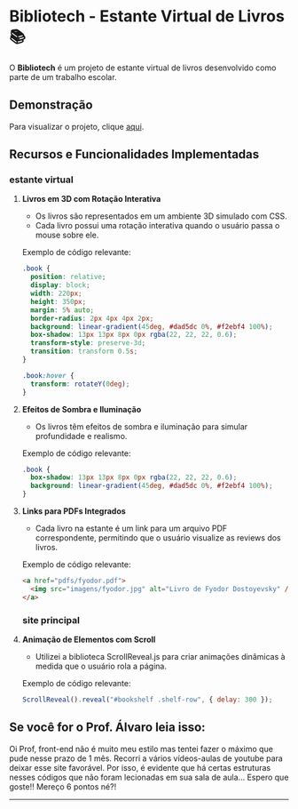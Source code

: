 # Bibliotech - Estante Virtual de Livros 📚

O **Bibliotech** é um projeto de estante virtual de livros desenvolvido como parte de um trabalho escolar.

## Demonstração

Para visualizar o projeto, clique [aqui](https://kaitotsubaki.github.io/bibliotech/).

## Recursos e Funcionalidades Implementadas

### estante virtual

1. **Livros em 3D com Rotação Interativa**
   - Os livros são representados em um ambiente 3D simulado com CSS.
   - Cada livro possui uma rotação interativa quando o usuário passa o mouse sobre ele.

   Exemplo de código relevante:

   ```css
   .book {
     position: relative;
     display: block;
     width: 220px;
     height: 350px;
     margin: 5% auto;
     border-radius: 2px 4px 4px 2px;
     background: linear-gradient(45deg, #dad5dc 0%, #f2ebf4 100%);
     box-shadow: 13px 13px 8px 0px rgba(22, 22, 22, 0.6);
     transform-style: preserve-3d;
     transition: transform 0.5s;
   }

   .book:hover {
     transform: rotateY(0deg);
   }
   ```

2. **Efeitos de Sombra e Iluminação**
   - Os livros têm efeitos de sombra e iluminação para simular profundidade e realismo.

   Exemplo de código relevante:

   ```css
   .book {
     box-shadow: 13px 13px 8px 0px rgba(22, 22, 22, 0.6);
     background: linear-gradient(45deg, #dad5dc 0%, #f2ebf4 100%);
   }
   ```

3. **Links para PDFs Integrados**
   - Cada livro na estante é um link para um arquivo PDF correspondente, permitindo que o usuário visualize as reviews dos livros.

   Exemplo de código relevante:

   ```html
   <a href="pdfs/fyodor.pdf">
     <img src="imagens/fyodor.jpg" alt="Livro de Fyodor Dostoyevsky" />
   </a>
   ```

   ### site principal

4. **Animação de Elementos com Scroll**
   - Utilizei a biblioteca ScrollReveal.js para criar animações dinâmicas à medida que o usuário rola a página.

   Exemplo de código relevante:

   ```javascript
   ScrollReveal().reveal("#bookshelf .shelf-row", { delay: 300 });
   ```


## Se você for o Prof. Álvaro leia isso:

Oi Prof, front-end não é muito meu estilo mas tentei fazer o máximo que pude nesse prazo de 1 mês. Recorri a vários vídeos-aulas de youtube para deixar esse site favorável. Por isso, é evidente que há certas estruturas nesses códigos que não foram lecionadas em sua sala de aula... Espero que goste!! Mereço 6 pontos né?!

---
